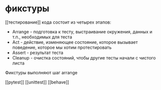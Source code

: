 # фикстуры

[[тестирование]] кода состоит из четырех этапов:

- Arrange - подготовка к тесту, выстраивание окружения, данных и т.п., необходимых для теста
- Act - действие, изменяющее состояние, которое вызывает поведение, которое мы хотим протестировать
- Assert - результат теста
- Cleanup - очистка состояний, чтобы другие тесты начали с чистого листа

Фикстуры выполняют шаг arrange

[[pytest]]
[[unittest]]
[[behave]]
